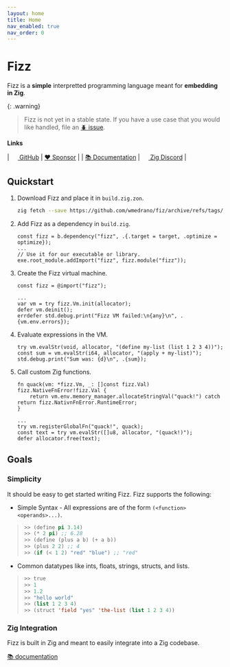 ```yaml
---
layout: home
title: Home
nav_enabled: true
nav_order: 0
---
```


# Fizz

Fizz is a **simple** interpretted programming language meant for **embedding in
Zig**.

{: .warning}
> Fizz is not yet in a stable state. If you have a use case that you would like
> handled, file an [🪲 issue](https://github.com/wmedrano/fizz/issues).

**Links**

| [<img width=16px src="https://github.githubassets.com/images/icons/emoji/octocat.png"> GitHub](https://github.com/wmedrano/fizz) | [❤ Sponsor](https://github.com/sponsors/wmedrano)                                                             |
| [📚 Documentation](https://wmedrano.github.io/fizz)                                                                              | [<img width=16px src="https://avatars.githubusercontent.com/u/27973237"> Zig Discord](https://discord.gg/zig) |

## Quickstart

1. Download Fizz and place it in `build.zig.zon`.
   ```sh
   zig fetch --save https://github.com/wmedrano/fiz/archive/refs/tags/v0.2.1.tar.gz
   ```
1. Add Fizz as a dependency in `build.zig`.
   ```zig
   const fizz = b.dependency("fizz", .{.target = target, .optimize = optimize});
   ...
   // Use it for our executable or library.
   exe.root_module.addImport("fizz", fizz.module("fizz"));
   ```
1. Create the Fizz virtual machine.
   ```zig
   const fizz = @import("fizz");

   ...
   var vm = try fizz.Vm.init(allocator);
   defer vm.deinit();
   errdefer std.debug.print("Fizz VM failed:\n{any}\n", .{vm.env.errors});
   ```
1. Evaluate expressions in the VM.
   ```zig
   try vm.evalStr(void, allocator, "(define my-list (list 1 2 3 4))");
   const sum = vm.evalStr(i64, allocator, "(apply + my-list)");
   std.debug.print("Sum was: {d}\n", .{sum});
   ```
1. Call custom Zig functions.
   ```zig
   fn quack(vm: *fizz.Vm, _: []const fizz.Val) fizz.NativeFnError!fizz.Val {
       return vm.env.memory_manager.allocateStringVal("quack!") catch return fizz.NativnFnError.RuntimeError;
   }

   ...
   try vm.registerGlobalFn("quack!", quack);
   const text = try vm.evalStr([]u8, allocator, "(quack!)");
   defer allocator.free(text);
   ```

## Goals

### Simplicity

It should be easy to get started writing Fizz. Fizz supports the following:

- Simple Syntax - All expressions are of the form `(<function> <operands>...)`.
 > ```lisp
 > >> (define pi 3.14)
 > >> (* 2 pi) ;; 6.28
 > >> (define (plus a b) (+ a b))
 > >> (plus 2 2) ;; 4
 > >> (if (< 1 2) "red" "blue") ;; "red"
 > ```
- Common datatypes like ints, floats, strings, structs, and lists.
 > ```lisp
 > >> true
 > >> 1
 > >> 1.2
 > >> "hello world"
 > >> (list 1 2 3 4)
 > >> (struct 'field "yes" 'the-list (list 1 2 3 4))
 > ```

### Zig Integration

Fizz is built in Zig and meant to easily integrate into a Zig codebase.

[📚 documentation](https://wmedrano.github.io/fizz/zig-api)

